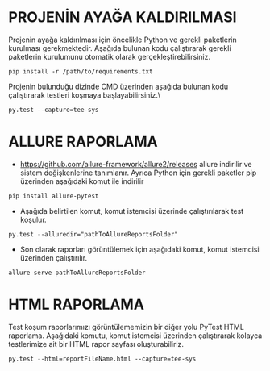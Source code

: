 # PROJENİN AYAĞA KALDIRILMASI

Projenin ayağa kaldırılması için öncelikle Python ve gerekli paketlerin kurulması gerekmektedir. Aşağıda bulunan kodu çalıştırarak gerekli paketlerin kurulumunu otomatik olarak gerçekleştirebilirsiniz.

```
pip install -r /path/to/requirements.txt
```



Projenin bulunduğu dizinde CMD üzerinden aşağıda bulunan kodu çalıştırarak testleri koşmaya başlayabilirsiniz.\
```
py.test --capture=tee-sys
```

# ALLURE RAPORLAMA

- https://github.com/allure-framework/allure2/releases allure indirilir ve sistem değişkenlerine tanımlanır. Ayrıca Python için gerekli paketler pip üzerinden aşağıdaki komut ile indirilir 

```
pip install allure-pytest
```

- Aşağıda belirtilen komut, komut istemcisi üzerinde çalıştırılarak test koşulur.
```
py.test --alluredir="pathToAllureReportsFolder"
```

- Son olarak raporları görüntülemek için aşağıdaki komut, komut istemcisi üzerinden çalıştırılır.
```
allure serve pathToAllureReportsFolder
```

# HTML RAPORLAMA
Test koşum raporlarımızı görüntülememizin bir diğer yolu PyTest HTML raporlama. Aşağıdaki komutu, komut istemcisi üzerinden çalıştırarak kolayca testlerimize ait bir HTML rapor sayfası oluşturabiliriz.

```
py.test --html=reportFileName.html --capture=tee-sys
```


